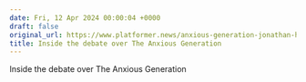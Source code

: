 ```yaml
---
date: Fri, 12 Apr 2024 00:00:04 +0000
draft: false
original_url: https://www.platformer.news/anxious-generation-jonathan-haidt-debate-critique/
title: Inside the debate over The Anxious Generation
---
```


Inside the debate over The Anxious Generation